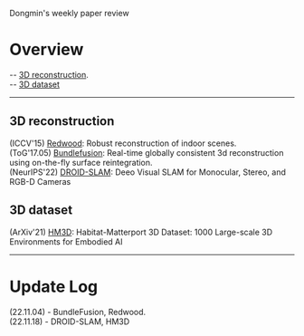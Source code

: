 Dongmin's weekly paper review
# Overview
-- [3D reconstruction](#3D-reconstruction).  
-- [3D dataset](#3D-dataset)

---
## 3D reconstruction
(ICCV'15) [Redwood](https://github.com/Dongmingo/Paper_review/blob/main/Dongmin/3D%20reconstruction/Redwood.md): Robust reconstruction of indoor scenes.  
(ToG'17.05) [Bundlefusion](https://github.com/Dongmingo/Paper_review/blob/main/Dongmin/3D%20reconstruction/BundleFusion.md): Real-time globally consistent 3d reconstruction using on-the-fly surface reintegration.  
(NeurIPS'22) [DROID-SLAM](https://github.com/Dongmingo/Paper_review/blob/main/Dongmin/3D%20reconstruction/DROID-SLAM.md): Deeo Visual SLAM for Monocular, Stereo, and RGB-D Cameras

## 3D dataset
(ArXiv'21) [HM3D](https://github.com/Dongmingo/Paper_review/blob/main/Dongmin/3D%20dataset/HM3D.md): Habitat-Matterport 3D Dataset: 1000 Large-scale 3D Environments for Embodied AI

---
# Update Log
(22.11.04) - BundleFusion, Redwood.  
(22.11.18) - DROID-SLAM, HM3D

